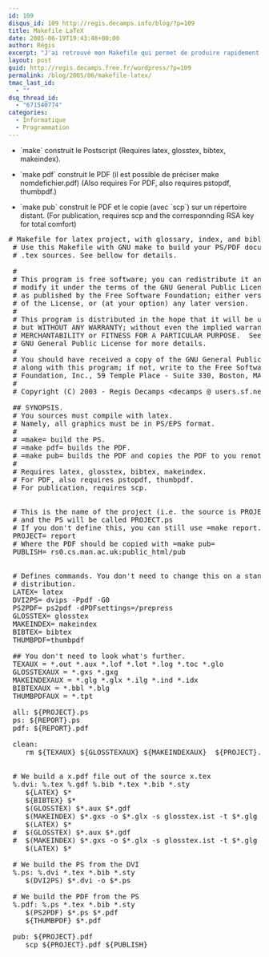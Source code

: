 ```yaml
---
id: 109
disqus_id: 109 http://regis.decamps.info/blog/?p=109
title: Makefile LaTeX
date: 2005-06-19T19:43:48+00:00
author: Régis
excerpt: "J'ai retrouvé mon Makefile qui permet de produire rapidement des documents écrits en LaTeX."
layout: post
guid: http://regis.decamps.free.fr/wordpress/?p=109
permalink: /blog/2005/06/makefile-latex/
tmac_last_id:
  - ""
dsq_thread_id:
  - "671540774"
categories:
  - Informatique
  - Programmation
---
```

* \`make\` construit le Postscript (Requires latex, glosstex, bibtex, makeindex).
  
* \`make pdf\` construit le PDF (il est possible de préciser make nomdefichier.pdf) (Also requires For PDF, also requires pstopdf, thumbpdf.)
  
* \`make pub\` construit le PDF et le copie (avec \`scp\`) sur un répertoire distant. (For publication, requires scp and the corresponnding RSA key for total comfort)

<pre># Makefile for latex project, with glossary, index, and bibliography.
 # Use this Makefile with GNU make to build your PS/PDF document from 
 # .tex sources. See bellow for details.
 
 # 
 # This program is free software; you can redistribute it and/or
 # modify it under the terms of the GNU General Public License
 # as published by the Free Software Foundation; either version 2
 # of the License, or (at your option) any later version.
 #
 # This program is distributed in the hope that it will be useful,
 # but WITHOUT ANY WARRANTY; without even the implied warranty of
 # MERCHANTABILITY or FITNESS FOR A PARTICULAR PURPOSE.  See the
 # GNU General Public License for more details.
 #
 # You should have received a copy of the GNU General Public License
 # along with this program; if not, write to the Free Software
 # Foundation, Inc., 59 Temple Place - Suite 330, Boston, MA  02111-1307, USA.
 #
 # Copyright (C) 2003 - Regis Decamps &lt;decamps @ users.sf.net>
 
 ## SYNOPSIS.
 # You sources must compile with latex.
 # Namely, all graphics must be in PS/EPS format.
 # 
 # =make= build the PS.
 # =make pdf= builds the PDF.
 # =make pub= builds the PDF and copies the PDF to you remote directory
 #
 # Requires latex, glosstex, bibtex, makeindex.
 # For PDF, also requires pstopdf, thumbpdf.
 # For publication, requires scp.
 
 
 # This is the name of the project (i.e. the source is PROJECT.tex
 # and the PS will be called PROJECT.ps
 # If you don't define this, you can still use =make report.pdf= for instance
 PROJECT= report
 # Where the PDF should be copied with =make pub=
 PUBLISH= rs0.cs.man.ac.uk:public_html/pub
 	
 
 # Defines commands. You don't need to change this on a standard Unix
 # distribution.
 LATEX= latex
 DVI2PS= dvips -Ppdf -G0 
 PS2PDF= ps2pdf -dPDFsettings=/prepress 
 GLOSSTEX= glosstex
 MAKEINDEX= makeindex
 BIBTEX= bibtex
 THUMBPDF=thumbpdf
 
 ## You don't need to look what's further.
 TEXAUX = *.out *.aux *.lof *.lot *.log *.toc *.glo 
 GLOSSTEXAUX = *.gxs *.gxg
 MAKEINDEXAUX = *.glg *.glx *.ilg *.ind *.idx
 BIBTEXAUX = *.bbl *.blg
 THUMBPDFAUX = *.tpt
 
 all: ${PROJECT}.ps
 ps: ${REPORT}.ps
 pdf: ${REPORT}.pdf
 	
 clean: 
 	rm ${TEXAUX} ${GLOSSTEXAUX} ${MAKEINDEXAUX}  ${PROJECT}.ps ${REPORT}.pdf ${BIBTEXAUX} ${THUMBPDFAUX} *.dvi *~
 
 
 # We build a x.pdf file out of the source x.tex
 %.dvi: %.tex %.gdf %.bib *.tex *.bib *.sty
 	${LATEX} $*
 	${BIBTEX} $*
 	$(GLOSSTEX) $*.aux $*.gdf
 	$(MAKEINDEX) $*.gxs -o $*.glx -s glosstex.ist -t $*.glg
 	$(LATEX) $*
 #	$(GLOSSTEX) $*.aux $*.gdf
 #	$(MAKEINDEX) $*.gxs -o $*.glx -s glosstex.ist -t $*.glg
 	$(LATEX) $*
 
 # We build the PS from the DVI
 %.ps: %.dvi *.tex *.bib *.sty
 	$(DVI2PS) $*.dvi -o $*.ps
 
 # We build the PDF from the PS
 %.pdf: %.ps *.tex *.bib *.sty
 	$(PS2PDF) $*.ps $*.pdf
 	${THUMBPDF} $*.pdf
 	
 pub: ${PROJECT}.pdf
 	scp ${PROJECT}.pdf ${PUBLISH}
</pre>
